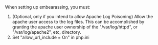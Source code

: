 When setting up embearassing, you must:
1. (Optional, only if you intend to allow Apache Log Poisoning) Allow the apache user access to the log files. This can be accomplished by granting the apache user ownership of the "/var/log/httpd", or "/var/log/apache2", etc, directory.
2. Set "allow_url_include = On" in php.ini
